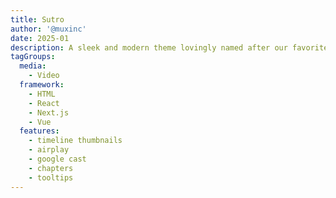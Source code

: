 ```yaml
---
title: Sutro
author: '@muxinc'
date: 2025-01
description: A sleek and modern theme lovingly named after our favorite SF TV antenna, which is neither sleek nor modern.
tagGroups:
  media:
    - Video
  framework:
    - HTML
    - React
    - Next.js
    - Vue
  features:
    - timeline thumbnails
    - airplay
    - google cast
    - chapters
    - tooltips
---
```

